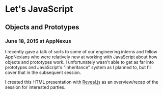 # Let's JavaScript
## Objects and Prototypes
### June 18, 2015 at AppNexus

I recently gave a talk of sorts to some of our engineering interns and fellow AppNexians who were relatively new at working with JavaScript about how objects and prototypes work. I unfortunately wasn't able to get as far into prototypes and JavaScript's "inheritance" system as I planned to, but I'll cover that in the subsequent session.

I created this HTML presentation with [Reveal.js](https://github.com/hakimel/reveal.js/) as an overview/recap of the session for interested parties.